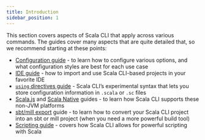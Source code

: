 ```yaml
---
title: Introduction
sidebar_position: 1
---
```


This section covers aspects of Scala CLI that apply across various commands.
The guides cover many aspects that are quite detailed that, so we recommend starting at these points:

- [Configuration guide](./configuration.md) - to learn how to configure various options, and what configuration styles are best for each use case
- [IDE guide](./ide.md) - how to import and use Scala CLI-based projects in your favorite IDE
- [`using` directives guide](./using-directives.md) - Scala CLI’s experimental syntax that lets you store configuration information in `.scala` or `.sc` files
- [Scala.js](./scala-js.md) and [Scala Native](./scala-native.md) guides - to learn how Scala CLI supports these non-JVM platforms
- [sbt/mill export](./sbt-mill.md) guide - to learn how to convert your Scala CLI project into an sbt or mill project (when you need a more powerful build tool)
- [Scripting guide](./scripts.md) - covers how Scala CLI allows for powerful scripting with Scala

